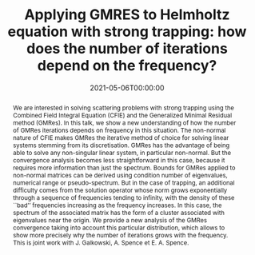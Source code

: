 ---
title: 'Applying GMRES to Helmholtz equation with strong trapping: how does the number of iterations depend on the frequency?'
event: Séminaire POEMS
event_url: https://uma.ensta-paris.fr/poems/events/index.html?type=seminaires

location: 'Équipe-projet Inria POEMS, Saclay, France'

abstract: "We are interested in solving scattering problems with strong trapping using the Combined Field Integral Equation (CFIE) and the Generalized Minimal Residual method (GMRes). In this talk, we show a new understanding of how the number of GMRes iterations depends on frequency in this situation. The non-normal nature of CFIE makes GMRes the iterative method of choice for solving linear systems stemming from its discretisation. GMRes has the advantage of being able to solve any non-singular linear system, in particular non-normal. But the convergence analysis becomes less straightforward in this case, because it requires more information than just the spectrum. Bounds for GMRes applied to non-normal matrices can be derived using condition number of eigenvalues, numerical range or pseudo-spectrum. But in the case of trapping, an additional difficulty comes from the solution operator whose norm grows exponentially through a sequence of frequencies tending to infinity, with the density of these ``bad’’ frequencies increasing as the frequency increases. In this case, the spectrum of the associated matrix has the form of a cluster associated with eigenvalues near the origin. We provide a new analysis of the GMRes convergence taking into account this particular distribution, which allows to show more precisely why the number of iterations grows with the frequency. This is joint work with J. Galkowski, A. Spence et E. A. Spence."

summary: 'A new approach to study GMRes applied to Helmholtz boundary integral equation in presence of strong trapping.'

date: '2021-05-06T00:00:00'
date_end: ''
all_day: true
publishDate: '2019-02-05T00:00:00'


authors: []
tags: []
categories: 
  - other

featured: false
projects: []
slides: ''

url_pdf: ''
url_slides: ''
url_video: ''
url_code: ''
image:
  caption: ''
  focal_point: ''
---